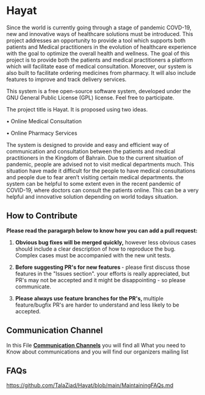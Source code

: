 # Hayat

Since the world is currently going through a stage of pandemic COVD-19, new and innovative ways of healthcare solutions must be introduced. This project addresses an opportunity to provide a tool which supports both patients and Medical practitioners in the evolution of healthcare experience with the goal to optimize the overall health and wellness. The goal of this project is to provide both the patients and medical practitioners a platform which will facilitate ease of medical consultation. Moreover, our system is also built to facilitate ordering medicines from pharmacy. It will also include features to improve and track delivery services. 

This system is a free open-source software system, developed under the GNU General Public License (GPL) license. Feel free to participate. 


The project title is Hayat. It is proposed using two ideas.

• Online Medical Consultation

• Online Pharmacy Services

The system is designed to provide and easy and efficient way of communication and consultation between the patients and medical practitioners in the Kingdom of Bahrain.
Due to the current situation of pandemic, people are advised not to visit medical departments much. This situation have made it difficult for the people to have medical consultations and people due to fear aren’t visiting certain medical departments.
the system can be helpful to some extent even in the recent pandemic of COVID-19, where doctors can consult the patients online. This can be a very helpful and innovative solution depending on world todays situation.


## How to Contribute
<b> Please read the paragarph below to know how you can add a pull request: </b></br>
1. <b> Obvious bug fixes will be merged quickly,</b> however less obvious cases should include a clear description of how
to reproduce the bug. Complex cases must be accompanied with the new unit tests.

2. <b> Before suggesting PR's for new features </b>- please first discuss those features in the "Issues section". your efforts
is really appreciated, but PR's may not be accepted and it might be disappointing - so please communicate.
  
3. <b> Please always use feature branches for the PR's, </b> multiple feature/bugfix PR's are harder to understand and less
likely to be accepted.


## Communication Channel


In this File  **[Communication Channels](Communication_channels.md)**  you will find all What you need to Know about communications and you will find our organizers mailing list



## FAQs
https://github.com/TalaZiad/Hayat/blob/main/MaintainingFAQs.md
